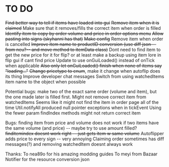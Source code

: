 # TO DO
~~Find better way to tell if items have loaded into gui~~
~~Remove item when it is claimed~~
Make sure that it removes/fills the correct item when order is filled
~~Identify item to copy by order volume and price in order options menu~~
~~Allow pasting into signs (skyhanni has that)~~
~~Make config~~
Remove item when order is cancelled
~~Improve item name to productID conversion (use diff json --from neu?-- and move method to itemData class)~~
Dont need to find item to get the new price for it for flip? or at least make a backup using item lore in flip gui if cant find price
Update to use onGuiLoaded() instead of onTick when applicable
~~Also only let onGuiLoaded() finish when none of items say "loading..."~~
~~Change pricetype to enum~~, make it change when autoflip does its thing
Improve developer chat messages
Switch from using watchedItems item name to the object when possible

Potential bugs:
make two of the exact same order (volume and item), but the one made later is filled first. Might not remove correct item from watchedItems
Seems like it might not find the item in order page all of the time
Util.notifyAll produced null pointer exceptions when in tickEvent
Using the fewer param findIndex methods might not return correct item

Bugs:
finding item from price and volume does not work if two items have the same volume (and price) -- maybe try to use amount filled?
~~finditemindex doesnt work right -- just gets item w same volume~~
Autoflipper adds price to every sign -- very annoying
Claiming order sometimes has diff messages(?) and removing watchedItem doesnt always work

Thanks:
To nea89o for his amazing modding guides
To meyi from Bazaar Notifier for the resource conversion json